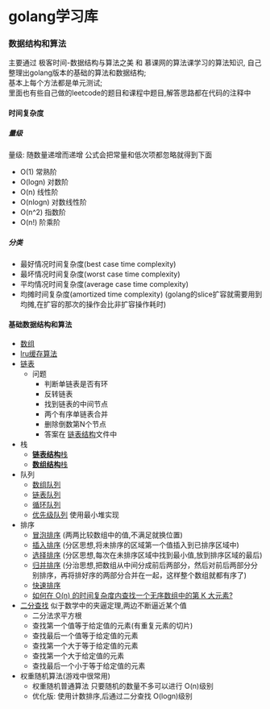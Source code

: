 # golang学习库


### 数据结构和算法
主要通过 极客时间-数据结构与算法之美 和 慕课网的算法课学习的算法知识, 自己整理出golang版本的基础的算法和数据结构;  
基本上每个方法都是单元测试;  
里面也有些自己做的leetcode的题目和课程中题目,解答思路都在代码的注释中  

#### 时间复杂度

##### 量级
量级: 随数量递增而递增
公式会把常量和低次项都忽略就得到下面

- O(1)      常熟阶
- O(logn)   对数阶
- O(n)      线性阶
- O(nlogn)  对数线性阶
- O(n^2)    指数阶
- O(n!)     阶乘阶

##### 分类
- 最好情况时间复杂度(best case time complexity)
- 最坏情况时间复杂度(worst case time complexity)
- 平均情况时间复杂度(average case time complexity)
- 均摊时间复杂度(amortized time complexity) (golang的slice扩容就需要用到均摊,在扩容的那次的操作会比非扩容操作耗时)

#### 基础数据结构和算法

- [数组](https://github.com/qiuhoude/my_go_lib/blob/main/algorithm/datastructures/array/array.go)
- [lru缓存算法](https://github.com/qiuhoude/my_go_lib/blob/main/algorithm/datastructures/lru_cache/lru_cache.go)
- [链表][signle_linkedlist]
    + 问题
        + 判断单链表是否有环
        + 反转链表
        + 找到链表的中间节点
        + 两个有序单链表合并
        + 删除倒数第N个节点
        + 答案在 [链表结构][signle_linkedlist]文件中
- 栈
    + [**链表结构**栈][stack]
    + [**数组结构**栈](https://github.com/qiuhoude/my_go_lib/blob/main/algorithm/datastructures/stack/array_stack.go)
- 队列
    + [数组队列](https://github.com/qiuhoude/my_go_lib/blob/main/algorithm/datastructures/queue/array_queue.go)
    + [链表队列](https://github.com/qiuhoude/my_go_lib/blob/main/algorithm/datastructures/queue/linked_queue.go)
    + [循环队列](https://github.com/qiuhoude/my_go_lib/blob/main/algorithm/datastructures/queue/circular_queue.go)
    + [优先级队列][priority_queue] 使用最小堆实现
- 排序
    + [冒泡排序][sort_test] (两两比较数组中的值,不满足就换位置)
    + [插入排序][sort_test] (分区思想,将未排序的区域第一个值插入到已排序区域中)
    + [选择排序][sort_test] (分区思想,每次在未排序区域中找到最小值,放到排序区域的最后)
    + [归并排序][sort_test] (分治思想,把数组从中间分成前后两部分，然后对前后两部分分别排序，再将排好序的两部分合并在一起，这样整个数组就都有序了)
    + [快速排序][sort_test]
    + [如何在 O(n) 的时间复杂度内查找一个无序数组中的第 K 大元素?][sort_test]
- [二分查找][binary_search] 似于数学中的夹逼定理,两边不断逼近某个值
    + 二分法求平方根
    + 查找第一个值等于给定值的元素(有重复元素的切片)
    + 查找最后一个值等于给定值的元素
    + 查找第一个大于等于给定值的元素
    + 查找第一个大于给定值的元素
    + 查找最后一个小于等于给定值的元素
- 权重随机算法(游戏中很常用)
    + 权重随机普通算法 只要随机的数量不多可以进行 O(n)级别
    + 优化版: 使用计数排序,后通过二分查找 O(logn)级别
    
    


[signle_linkedlist]: https://github.com/qiuhoude/my_go_lib/blob/main/algorithm/datastructures/linkedlist/signle_linkedlist.go
[stack]: https://github.com/qiuhoude/my_go_lib/blob/main/algorithm/datastructures/stack/stack.go
[priority_queue]: https://github.com/qiuhoude/my_go_lib/blob/main/algorithm/datastructures/queue/priority_queue.go
[sort_test]: https://github.com/qiuhoude/my_go_lib/blob/main/algorithm/datastructures/sort_/sort_test.go
[binary_search]: https://github.com/qiuhoude/my_go_lib/blob/main/algorithm/datastructures/binary_search/binary_search.go
[weighted]: https://github.com/qiuhoude/my_go_lib/blob/main/algorithm/datastructures/randwighted/randwighted.go